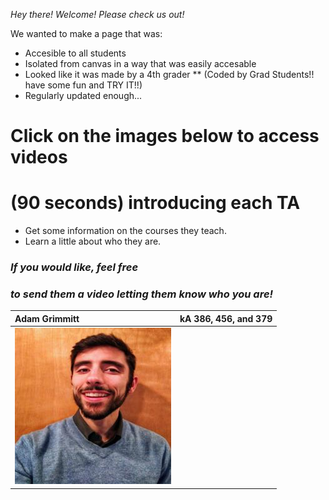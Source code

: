 
_Hey there! Welcome! Please check us out!_

We wanted to make a page that was:
* Accesible to all students 
* Isolated from canvas in a way that was easily accesable
* Looked like it was made by a 4th grader 
** (Coded by Grad Students!! have some fun and TRY IT!!) 
* Regularly updated enough...

# Click on the images below to access videos
# (90 seconds) introducing each TA
  - Get some information on the courses they teach.
  - Learn a little about who they are. 

### _If you would like, feel free_
### _to send them a video letting them know who you are!_ 

[1]:  profiles/IMG_20190210_164227-01.jpg 
[2]:  https://www.youtube.com/watch?v=4nII6BugOss 

| Adam Grimmitt |  kA 386, 456, and 379 |
| :---         |  ---: |
| [![Youtube][1]][2]|

